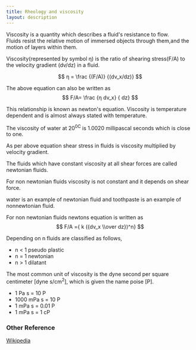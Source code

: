 ```yaml
---
title: Rheology and viscosity
layout: description
---
```

Viscosity  is a quantity which describes a fluid's resistance to flow.   
Fluids resist the relative motion of immersed objects through them,and the motion of layers within them. 

Viscosity(represented by symbol η) is the ratio of shearing stress(F/A) to the velocity gradient (dv/dz) in a fluid. 

$$  η = \frac {(F/A)}  {(dv_x/dz)} $$  

The above equation can also be written as 
$$ F/A= \frac {η dv_x} { dz} $$

This relationship is known as newton's equation.  Viscosity is temperature dependent and is almost always stated with
temperature.  

The viscosity of water at 20<sup>0C</sup> is 1.0020 millipascal seconds which is close to one.  

As per above equation shear stress in fluids is viscosity multiplied by velocity gradient.  

The fluids which have constant viscosity at all shear forces are called newtonian fluids.  

For non newtonian fluids viscosity is not constant and it depends on shear force.  

water is an example of newtonian fluid and toothpaste is an example of nonnewtonian fluid.

For non newtonian fluids newtons equation is written as $$ F/A ={ k ({dv_x \\over dz})^n} $$

Depending on n fluids are classified as follows,
- n < 1	    pseudo plastic 
- n = 1	    newtonian 
- n > 1     dilatant  
 
The most common unit of viscosity is the dyne second per square centimeter
[dyne s/cm<sup>2</sup>], which is given the name poise [P].  


- 1 Pa s = 	10 P
- 1000 mPa s = 	10 P
- 1 mPa s = 	0.01 P
- 1 mPa s = 	1 cP
### Other Reference
[Wikipedia](https://en.wikipedia.org/wiki/Rheology)